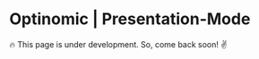 # Optinomic | Presentation-Mode

:fire:  This page is under development.  So, come back soon! :v:  


